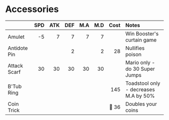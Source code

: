 # Accessories

| | SPD | ATK | DEF | M.A | M.D | Cost | Notes |
| :-- | --: | --: | --: | --: | --: | --: | :-- |
| Amulet | -5 | 7 | 7 | 7 | 7 | | Win Booster's curtain game |
| Antidote Pin | | | 2 | | 2 | 28 | Nullifies poison |
| Attack Scarf | 30 | 30 | 30 | 30 | 30 | | Mario only - do 30 Super Jumps |
| B'Tub Ring | | | | | | 145 | Toadstool only - decreases M.A by 50% |
| Coin Trick | | | | | | :frog: 36 | Doubles your coins |
